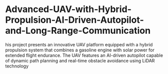# Advanced-UAV-with-Hybrid-Propulsion-AI-Driven-Autopilot-and-Long-Range-Communication
his project presents an innovative UAV platform equipped with a hybrid propulsion system that combines a gasoline engine with solar power for extended flight endurance. The UAV features an AI-driven autopilot capable of dynamic path planning and real-time obstacle avoidance using LiDAR technology
